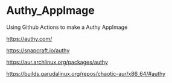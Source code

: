 # Authy_AppImage
Using Github Actions to make a Authy AppImage

https://authy.com/

https://snapcraft.io/authy

https://aur.archlinux.org/packages/authy

https://builds.garudalinux.org/repos/chaotic-aur/x86_64/#authy
